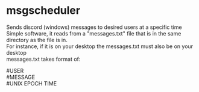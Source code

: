# msgscheduler
Sends discord (windows) messages to desired users at a specific time  
Simple software, it reads from a "messages.txt" file that is in the same directory as the file is in.  
For instance, if it is on your desktop the messages.txt must also be on your desktop  
messages.txt takes format of:  


#USER  
#MESSAGE  
#UNIX EPOCH TIME  
